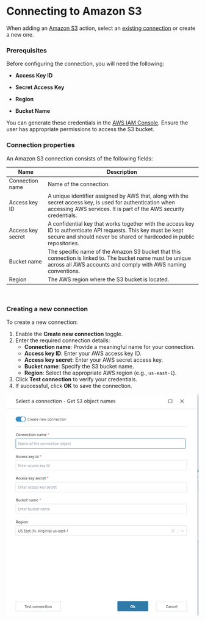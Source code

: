 # Connecting to Amazon S3

When adding an [Amazon S3](https://docs.aws.amazon.com/appstudio/latest/userguide/connectors-s3.html) action, select an [existing connection](../../workspaces/workspace-objects.md) or create a new one.


### Prerequisites

Before configuring the connection, you will need the following:

- **Access Key ID**

- **Secret Access Key**

- **Region**

- **Bucket Name**

You can generate these credentials in the [AWS IAM Console](https://docs.aws.amazon.com/IAM/latest/UserGuide/id_credentials_access-keys.html). Ensure the user has appropriate permissions to access the S3 bucket.

### Connection properties

An Amazon S3 connection consists of the following fields:

| Name             | Description                                                          |
| ----------------- | -------------------------------------------------------------------- |
| Connection name   | Name of the connection.                                              |
| Access key ID     | A unique identifier assigned by AWS that, along with the secret access key, is used for authentication when accessing AWS services. It is part of the AWS security credentials.                      |
| Access key secret | A confidential key that works together with the access key ID to authenticate API requests. This key must be kept secure and should never be shared or hardcoded in public repositories.                  |
| Bucket name       | The specific name of the Amazon S3 bucket that this connection is linked to. The bucket name must be unique across all AWS accounts and comply with AWS naming conventions.           |
| Region           | The AWS region where the S3 bucket is located.                      |

<br/>

### Creating a new connection

To create a new connection:
1. Enable the **Create new connection** toggle.
2. Enter the required connection details:
   - **Connection name**: Provide a meaningful name for your connection.
   - **Access key ID**: Enter your AWS access key ID.
   - **Access key secret**: Enter your AWS secret access key.
   - **Bucket name**: Specify the S3 bucket name.
   - **Region**: Select the appropriate AWS region (e.g., `us-east-1`).
3. Click **Test connection** to verify your credentials.
4. If successful, click **OK** to save the connection.

![img](../../../../images/flow/connection-amaz.png)